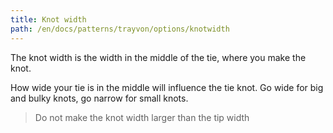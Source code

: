 ```yaml
---
title: Knot width
path: /en/docs/patterns/trayvon/options/knotwidth
---
```


The knot width is the width in the middle of the tie, where you make the knot.

How wide your tie is in the middle will influence the tie knot. Go wide for big and bulky knots, go narrow for small knots.

> Do not make the knot width larger than the tip width